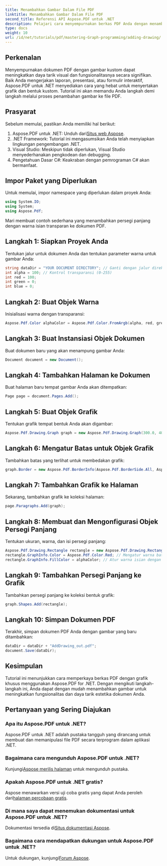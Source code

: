 ```yaml
---
title: Menambahkan Gambar Dalam File PDF
linktitle: Menambahkan Gambar Dalam File PDF
second_title: Referensi API Aspose.PDF untuk .NET
description: Pelajari cara menyempurnakan berkas PDF Anda dengan menambahkan gambar khusus menggunakan Aspose.PDF untuk .NET. Tutorial langkah demi langkah ini mencakup semuanya, mulai dari menyiapkan proyek hingga membuat grafik.
type: docs
weight: 10
url: /id/net/tutorials/pdf/mastering-Graph-programming/adding-drawing/
---
```

## Perkenalan

Menyempurnakan dokumen PDF dengan gambar kustom dapat meningkatkan daya tarik visual dan fungsionalitasnya secara signifikan. Baik Anda mengerjakan laporan, presentasi, atau formulir interaktif, Aspose.PDF untuk .NET menyediakan cara yang hebat untuk menyertakan grafik dan bentuk kustom. Tutorial ini akan memandu Anda langkah demi langkah melalui proses penambahan gambar ke file PDF.

## Prasyarat

Sebelum memulai, pastikan Anda memiliki hal berikut:

1.  Aspose.PDF untuk .NET: Unduh dari[Situs web Aspose](https://releases.aspose.com/pdf/net/).
2. .NET Framework: Tutorial ini mengasumsikan Anda telah menyiapkan lingkungan pengembangan .NET.
3. Visual Studio: Meskipun tidak diperlukan, Visual Studio menyederhanakan pengkodean dan debugging.
4. Pengetahuan Dasar C#: Keakraban dengan pemrograman C# akan bermanfaat.

## Impor Paket yang Diperlukan

Untuk memulai, impor namespace yang diperlukan dalam proyek Anda:

```csharp
using System.IO;
using System;
using Aspose.Pdf;
```

Mari membuat contoh sederhana yang menambahkan persegi panjang dengan warna isian transparan ke dokumen PDF.

## Langkah 1: Siapkan Proyek Anda

Tentukan jalur untuk dokumen Anda dan tentukan parameter warna untuk gambar Anda:

```csharp
string dataDir = "YOUR DOCUMENT DIRECTORY"; // Ganti dengan jalur direktori Anda
int alpha = 100; // Kontrol transparansi (0-255)
int red = 100;
int green = 0;
int blue = 0;
```

## Langkah 2: Buat Objek Warna

Inisialisasi warna dengan transparansi:

```csharp
Aspose.Pdf.Color alphaColor = Aspose.Pdf.Color.FromArgb(alpha, red, green, blue);
```

## Langkah 3: Buat Instansiasi Objek Dokumen

Buat dokumen baru yang akan menampung gambar Anda:

```csharp
Document document = new Document();
```

## Langkah 4: Tambahkan Halaman ke Dokumen

Buat halaman baru tempat gambar Anda akan ditempatkan:

```csharp
Page page = document.Pages.Add();
```

## Langkah 5: Buat Objek Grafik

Tentukan grafik tempat bentuk Anda akan digambar:

```csharp
Aspose.Pdf.Drawing.Graph graph = new Aspose.Pdf.Drawing.Graph(300.0, 400.0);
```

## Langkah 6: Mengatur Batas untuk Objek Grafik

Tambahkan batas yang terlihat untuk membedakan grafik:

```csharp
graph.Border = new Aspose.Pdf.BorderInfo(Aspose.Pdf.BorderSide.All, Aspose.Pdf.Color.Black);
```

## Langkah 7: Tambahkan Grafik ke Halaman

Sekarang, tambahkan grafik ke koleksi halaman:

```csharp
page.Paragraphs.Add(graph);
```

## Langkah 8: Membuat dan Mengonfigurasi Objek Persegi Panjang

Tentukan ukuran, warna, dan isi persegi panjang:

```csharp
Aspose.Pdf.Drawing.Rectangle rectangle = new Aspose.Pdf.Drawing.Rectangle(0, 0, 100, 50);
rectangle.GraphInfo.Color = Aspose.Pdf.Color.Red; // Mengatur warna batas
rectangle.GraphInfo.FillColor = alphaColor; // Atur warna isian dengan transparansi
```

## Langkah 9: Tambahkan Persegi Panjang ke Grafik

Tambahkan persegi panjang ke koleksi bentuk grafik:

```csharp
graph.Shapes.Add(rectangle);
```

## Langkah 10: Simpan Dokumen PDF

Terakhir, simpan dokumen PDF Anda dengan gambar yang baru ditambahkan:

```csharp
dataDir = dataDir + "AddDrawing_out.pdf";
document.Save(dataDir);
```

## Kesimpulan

Tutorial ini menunjukkan cara memperkaya berkas PDF dengan grafik khusus menggunakan Aspose.PDF for .NET. Dengan mengikuti langkah-langkah ini, Anda dapat dengan mudah menambahkan gambar untuk meningkatkan fungsionalitas dan daya tarik estetika dokumen Anda.

## Pertanyaan yang Sering Diajukan

### Apa itu Aspose.PDF untuk .NET?

Aspose.PDF untuk .NET adalah pustaka tangguh yang dirancang untuk membuat dan memanipulasi file PDF secara terprogram dalam aplikasi .NET.

### Bagaimana cara mengunduh Aspose.PDF untuk .NET?

 Kunjungi[Aspose merilis halaman](https://releases.aspose.com/pdf/net/) untuk mengunduh pustaka.

### Apakah Aspose.PDF untuk .NET gratis?

 Aspose menawarkan versi uji coba gratis yang dapat Anda peroleh dari[halaman percobaan gratis](https://releases.aspose.com/).

### Di mana saya dapat menemukan dokumentasi untuk Aspose.PDF untuk .NET?

 Dokumentasi tersedia di[Situs dokumentasi Aspose](https://reference.aspose.com/pdf/net/).

### Bagaimana cara mendapatkan dukungan untuk Aspose.PDF untuk .NET?

 Untuk dukungan, kunjungi[Forum Aspose](https://forum.aspose.com/c/pdf/10).